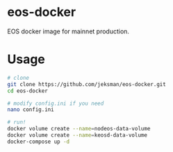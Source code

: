 # eos-docker


EOS docker image for mainnet production.


# Usage

```bash
# clone
git clone https://github.com/jeksman/eos-docker.git
cd eos-docker

# modify config.ini if you need
nano config.ini

# run!
docker volume create --name=nodeos-data-volume
docker volume create --name=keosd-data-volume
docker-compose up -d
```

